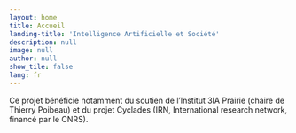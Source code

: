 ```yaml
---
layout: home
title: Accueil
landing-title: 'Intelligence Artificielle et Société'
description: null
image: null
author: null
show_tile: false
lang: fr
---
```


Ce projet bénéficie notamment du soutien de l’Institut 3IA Prairie (chaire de Thierry Poibeau) et du projet Cyclades (IRN, International research network, financé par le CNRS).
